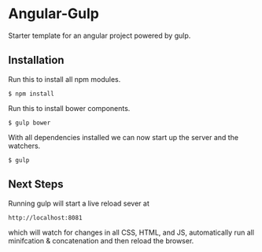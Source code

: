 # Angular-Gulp
Starter template for an angular project powered by gulp.

## Installation 

Run this to install all npm modules.

```
$ npm install
```

Run this to install bower components.

```
$ gulp bower
```

With all dependencies installed we can now start up the server and the watchers.

```
$ gulp
```
 
 ## Next Steps

 Running gulp will start a live reload sever at 

 ```
 http://localhost:8081
 ```

 which will watch for changes in all CSS, HTML, and JS, automatically run all minifcation & concatenation and then reload the browser.